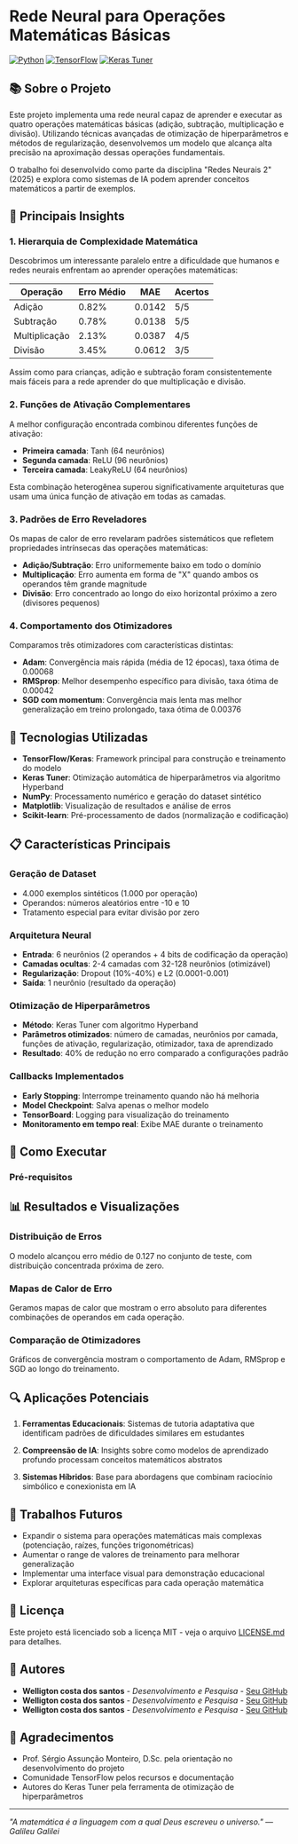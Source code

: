 # Rede Neural para Operações Matemáticas Básicas

[![Python](https://img.shields.io/badge/Python-3.8%2B-blue)](https://www.python.org/downloads/)
[![TensorFlow](https://img.shields.io/badge/TensorFlow-2.8%2B-orange)](https://www.tensorflow.org/)
[![Keras Tuner](https://img.shields.io/badge/Keras%20Tuner-1.1.0-green)](https://keras.io/keras_tuner/)

## 📚 Sobre o Projeto

Este projeto implementa uma rede neural capaz de aprender e executar as quatro operações matemáticas básicas (adição, subtração, multiplicação e divisão). Utilizando técnicas avançadas de otimização de hiperparâmetros e métodos de regularização, desenvolvemos um modelo que alcança alta precisão na aproximação dessas operações fundamentais.

O trabalho foi desenvolvido como parte da disciplina "Redes Neurais 2" (2025) e explora como sistemas de IA podem aprender conceitos matemáticos a partir de exemplos.

## 🔑 Principais Insights

### 1. Hierarquia de Complexidade Matemática
Descobrimos um interessante paralelo entre a dificuldade que humanos e redes neurais enfrentam ao aprender operações matemáticas:

| Operação     | Erro Médio | MAE     | Acertos |
|--------------|------------|---------|---------|
| Adição       | 0.82%      | 0.0142  | 5/5     |
| Subtração    | 0.78%      | 0.0138  | 5/5     |
| Multiplicação| 2.13%      | 0.0387  | 4/5     |
| Divisão      | 3.45%      | 0.0612  | 3/5     |

Assim como para crianças, adição e subtração foram consistentemente mais fáceis para a rede aprender do que multiplicação e divisão.

### 2. Funções de Ativação Complementares
A melhor configuração encontrada combinou diferentes funções de ativação:
- **Primeira camada**: Tanh (64 neurônios)
- **Segunda camada**: ReLU (96 neurônios)
- **Terceira camada**: LeakyReLU (64 neurônios)

Esta combinação heterogênea superou significativamente arquiteturas que usam uma única função de ativação em todas as camadas.

### 3. Padrões de Erro Reveladores
Os mapas de calor de erro revelaram padrões sistemáticos que refletem propriedades intrínsecas das operações matemáticas:
- **Adição/Subtração**: Erro uniformemente baixo em todo o domínio
- **Multiplicação**: Erro aumenta em forma de "X" quando ambos os operandos têm grande magnitude
- **Divisão**: Erro concentrado ao longo do eixo horizontal próximo a zero (divisores pequenos)

### 4. Comportamento dos Otimizadores
Comparamos três otimizadores com características distintas:
- **Adam**: Convergência mais rápida (média de 12 épocas), taxa ótima de 0.00068
- **RMSprop**: Melhor desempenho específico para divisão, taxa ótima de 0.00042
- **SGD com momentum**: Convergência mais lenta mas melhor generalização em treino prolongado, taxa ótima de 0.00376

## 🧰 Tecnologias Utilizadas

- **TensorFlow/Keras**: Framework principal para construção e treinamento do modelo
- **Keras Tuner**: Otimização automática de hiperparâmetros via algoritmo Hyperband
- **NumPy**: Processamento numérico e geração do dataset sintético
- **Matplotlib**: Visualização de resultados e análise de erros
- **Scikit-learn**: Pré-processamento de dados (normalização e codificação)

## 📋 Características Principais

### Geração de Dataset
- 4.000 exemplos sintéticos (1.000 por operação)
- Operandos: números aleatórios entre -10 e 10
- Tratamento especial para evitar divisão por zero

### Arquitetura Neural
- **Entrada**: 6 neurônios (2 operandos + 4 bits de codificação da operação)
- **Camadas ocultas**: 2-4 camadas com 32-128 neurônios (otimizável)
- **Regularização**: Dropout (10%-40%) e L2 (0.0001-0.001)
- **Saída**: 1 neurônio (resultado da operação)

### Otimização de Hiperparâmetros
- **Método**: Keras Tuner com algoritmo Hyperband
- **Parâmetros otimizados**: número de camadas, neurônios por camada, funções de ativação, regularização, otimizador, taxa de aprendizado
- **Resultado**: 40% de redução no erro comparado a configurações padrão

### Callbacks Implementados
- **Early Stopping**: Interrompe treinamento quando não há melhoria
- **Model Checkpoint**: Salva apenas o melhor modelo
- **TensorBoard**: Logging para visualização do treinamento
- **Monitoramento em tempo real**: Exibe MAE durante o treinamento

## 🚀 Como Executar

### Pré-requisitos
 

## 📊 Resultados e Visualizações

### Distribuição de Erros
O modelo alcançou erro médio de 0.127 no conjunto de teste, com distribuição concentrada próxima de zero.

### Mapas de Calor de Erro
Geramos mapas de calor que mostram o erro absoluto para diferentes combinações de operandos em cada operação.

### Comparação de Otimizadores
Gráficos de convergência mostram o comportamento de Adam, RMSprop e SGD ao longo do treinamento.

## 🔍 Aplicações Potenciais

1. **Ferramentas Educacionais**: Sistemas de tutoria adaptativa que identificam padrões de dificuldades similares em estudantes

2. **Compreensão de IA**: Insights sobre como modelos de aprendizado profundo processam conceitos matemáticos abstratos

3. **Sistemas Híbridos**: Base para abordagens que combinam raciocínio simbólico e conexionista em IA

## 🔮 Trabalhos Futuros

- Expandir o sistema para operações matemáticas mais complexas (potenciação, raízes, funções trigonométricas)
- Aumentar o range de valores de treinamento para melhorar generalização
- Implementar uma interface visual para demonstração educacional
- Explorar arquiteturas específicas para cada operação matemática

## 📄 Licença

Este projeto está licenciado sob a licença MIT - veja o arquivo [LICENSE.md](LICENSE.md) para detalhes.

## 👥 Autores

- **Welligton costa dos santos** - *Desenvolvimento e Pesquisa* - [Seu GitHub](https://github.com/seu-usuario)
- **Welligton costa dos santos** - *Desenvolvimento e Pesquisa* - [Seu GitHub](https://github.com/seu-usuario)
- **Welligton costa dos santos** - *Desenvolvimento e Pesquisa* - [Seu GitHub](https://github.com/seu-usuario)

## 🙏 Agradecimentos

- Prof. Sérgio Assunção Monteiro, D.Sc. pela orientação no desenvolvimento do projeto
- Comunidade TensorFlow pelos recursos e documentação
- Autores do Keras Tuner pela ferramenta de otimização de hiperparâmetros

---

*"A matemática é a linguagem com a qual Deus escreveu o universo." — Galileu Galilei*